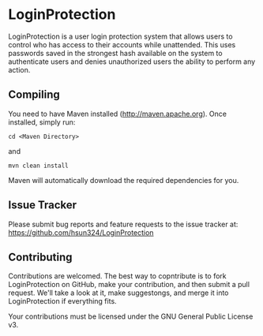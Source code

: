 LoginProtection
=========

LoginProtection is a user login protection system that allows users to control
who has access to their accounts while unattended. This uses passwords saved in
the strongest hash available on the system to authenticate users and denies
unauthorized users the ability to perform any action.

Compiling
---------

You need to have Maven installed (http://maven.apache.org). Once installed,
simply run:

    cd <Maven Directory>

and

    mvn clean install

Maven will automatically download the required dependencies for you.

Issue Tracker
-------------

Please submit bug reports and feature requests to the issue tracker at:
https://github.com/hsun324/LoginProtection

Contributing
------------

Contributions are welcomed. The best way to copntribute is to fork LoginProtection
on GitHub, make your contribution, and then submit a pull request. We'll take a
look at it, make suggestongs, and merge it into LoginProtection if everything fits.

Your contributions must be licensed under the GNU General Public License v3.